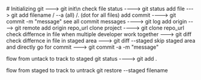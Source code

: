 #<!-- step -->
Initializing git ---> git init\n
check file status ----> git status
add file ---> git add filename / --a (all) /. (dot for all files)
add commit ----> git commit -m "message"
see all commit messages ----> git log
add origin ----> git remote add origin repo_url
clone project ----> git clone repo_url
check differnce in file when multiple developer work together ---> git diff
check differnce in file in staged area ---> git diff --staged
skip staged area and directly go for commit ---> git commit -a -m "message"

flow from untack to track to staged
git status ----> git add .

flow from staged to track to untrack
git restore --staged filename
